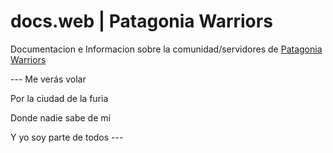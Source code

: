 # docs.web | Patagonia Warriors
Documentacion e Informacion sobre la comunidad/servidores de [Patagonia Warriors](https://steamcommunity.com/groups/patagoniawarriors)

--- Me verás volar

Por la ciudad de la furia

Donde nadie sabe de mí

Y yo soy parte de todos ---
